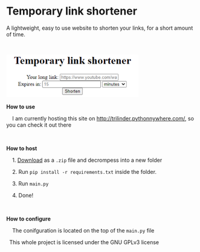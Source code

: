# Temporary link shortener

 A lightweight, easy to use website to shorten your links, for a short  amount of time.

‏‏‎ ‎

<img title="" src="screenshots/mainPage.png" alt="" width="350">

**How to use**

    I am currently hosting this site on http://trilinder.pythonnywhere.com/, so you can check it out there

‏‏‎ ‎

**How to host**

    1. [Download](https://github.com/TriLinder/TempLinkShortener/archive/refs/heads/main.zip) as a `.zip` file and decrompess into a new folder

    2. Run `pip install -r requirements.txt` inside the folder.

    3. Run `main.py`

    4. Done!

‏‏‎ ‎

**How to configure**

    The conifguration is located on the top of the `main.py` file

 
This whole project is licensed under the GNU GPLv3 license
